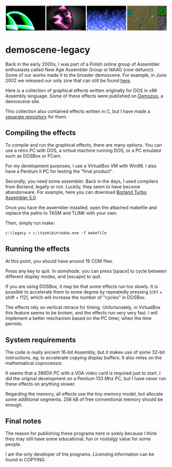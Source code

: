 <img src="./sample.png" alt="Sample image" width="750" />

# demoscene-legacy

Back in the early 2000s, I was part of a Polish online group of
Assembler enthusiasts called New Age Assembler Group or NAAG 
(now defunct). Some of our works made it to the broader demoscene. 
For example, in June 2002 we released our only zine that can still
be found [here](http://www.pouet.net/prod.php?which=50666).

Here is a collection of graphical effects written originally for DOS 
in x86 Assembly language. Some of these effects were published on 
[Demozoo](https://demozoo.org/sceners/70017/), a demoscene site.

<!---
The effects are all implemented in 16-bit Assembly and use real mode. 
I have some better effects in 32-bit protected mode Assembly in 
a [new repository](https://github.com/efliks/megassembly).
-->

This collection also contained effects written in C, but I have made 
a [separate repository](https://github.com/efliks/doseffects) for them.

## Compiling the effects

To compile and run the graphical effects, there are many options. You can use 
a retro PC with DOS, a virtual machine running DOS, or a PC emulator such as 
DOSBox or PCem.

For my development purposes, I use a VirtualBox VM with Win98. I also have 
a Pentium II PC for testing the "final product".

Secondly, you need some assembler. Back in the days, I used compilers
from Borland, legally or not. Luckily, they seem to have become abandonware.
For example, here you can download 
[Borland Turbo Assembler 5.0](https://winworldpc.com/product/turbo-assembler/5x).

Once you have the assembler installed, open the attached makefile and replace
the paths to TASM and TLINK with your own.

Then, simply run make:

```
c:\legacy > c:\tasm\bin\make.exe -f makefile
```

## Running the effects

At this point, you should have around 19 COM files. 

Press any key to quit. In *asmshade*, you can press [space] to cycle 
between different display modes, and [escape] to quit.

If you are using DOSBox, it may be that some effects run too slowly. 
It is possible to accelerate them to some degree by repeatedly 
pressing [ctrl + shift + f12], which will increase the number of "cycles" 
in DOSBox.

The effects rely on vertical retrace for timing. Unfortunately, in 
VirtualBox this feature seems to be broken, and the effects run very very 
fast. I will implement a better mechanism based on the PC timer, when 
the time permits.

## System requirements

The code is really ancient 16-bit Assembly, but it makes use of some 
32-bit instructions, eg. to accelerate copying display buffers. It also 
relies on the mathematical coprocessor.

It seems that a 386DX PC with a VGA video card is required just to start. 
I did the original development on a Pentium 133 Mhz PC, but I have never run 
these effects on anything slower.

Regarding the memory, all effects use the tiny memory model, but allocate some 
additional segments. 256 kB of free conventional memory should be enough.

## Final notes

The reason for publishing these programs here is solely because I think
they may still have some educational, fun or nostalgy value for some 
people.

I am the only developer of the programs. Licensing information can be 
found in COPYING.

